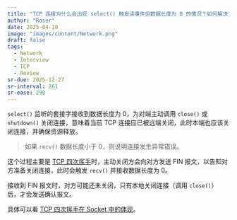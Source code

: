 ```yaml
---
title: "TCP 连接为什么会出现 select() 触发读事件但数据长度为 0 的情况？如何解决？"
author: "Roser"
date: 2025-04-10
image: "images/content/Network.png"
draft: false
tags:
  - Network
  - Interview
  - TCP
  - Review
sr-due: 2025-12-27
sr-interval: 261
sr-ease: 290
---
```

`select()` 监听的套接字接收到数据长度为 0，为对端主动调用 `close()` 或 `shutdown()` 关闭连接，意味着当前 TCP 连接应已被远端关闭，此时本端也应该关闭连接，并确保资源释放。

> 如果 `recv()` 数据长度小于 0，则说明连接发生异常错误。

这个过程主要是 [TCP 四次挥手](../../TCP/TCP-四次挥手)时，主动关闭方会向对方发送 FIN 报文，以告知对方准备关闭连接，此时会触发 `recv()` 并接收数据长度为 0。

接收到 FIN 报文时，对方可能还未关闭，只有本地关闭连接（调用 `close()`）后，才会发送确认报文。

具体可以看 [TCP 四次挥手在 Socket 中的体现](../../TCP/TCP-四次挥手在-Socket-中的体现)。